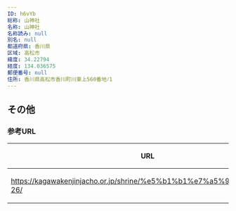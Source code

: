 ```yaml
---
ID: h6vYb
総称: 山神社
名称: 山神社
名称読み: null
別名: null
都道府県: 香川県
区域: 高松市
緯度: 34.22794
経度: 134.036575
郵便番号: null
住所: 香川県高松市香川町川東上560番地ﾉ1
---
```


## その他

### 参考URL

| URL                                                                    | 説明   |
| ---------------------------------------------------------------------- | ------ |
| https://kagawakenjinjacho.or.jp/shrine/%e5%b1%b1%e7%a5%9e%e7%a4%be-26/ | 神社庁 |
